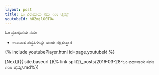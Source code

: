 ```yaml
---
layout: post
title: ಓಂ ವಿರಾಮಾಯ ನಮಃ ೧೦೮ ಟೈಮ್ಸ್
youtubeId: hUZmjlO0TO4
---
```

 
 
 ಓಂ ವ್ರತಾಧಿಪಯ ನಮಃ  
 
 -  ಉಪವಾಸ ಪದ್ಧತಿಗಳನ್ನು ಯಾರು ರಕ್ಷಿಸುತ್ತಾರೆ 
 
  
 
  
 
 
 
 
 
 


{% include youtubePlayer.html id=page.youtubeId %}
 
[Next]({{ site.baseurl }}{% link  split2/_posts/2016-03-28-ಓಂ ವರ್ಧನಾಯ ನಮಃ ೧೦೮ ಟೈಮ್ಸ್.md%})
 
